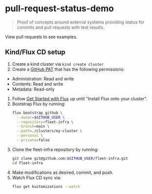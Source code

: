 # pull-request-status-demo

> Proof of concepts around external systems providing status for commits and pull requests with
> test results.

View pull requests to see examples.

## Kind/Flux CD setup

1. Create a kind cluster via `kind create cluster`
1. Create a [GitHub PAT](https://github.com/settings/tokens?type=beta) that has the following permissions:
  - Administration: Read and write
  - Contents: Read and write
  - Metadata: Read-only
1. Follow [Get Started with Flux](https://fluxcd.io/flux/get-started/) up until "Install Flux onto your cluster".
1. Bootstrap Flux by running:
   ```bash
   flux bootstrap github \
     --owner=$GITHUB_USER \
     --repository=fleet-infra \
     --branch=main \
     --path=./clusters/my-cluster \
     --personal \
     --private=false
   ```
1. Clone the fleet-infra repository by running:
   ```bash
   git clone git@github.com:$GITHUB_USER/fleet-infra.git
   cd fleet-infra
   ```
1. Make modifications as desired, commit, and push.
1. Watch Flux CD sync via:
   ```bash
   flux get kustomizations --watch
   ```

